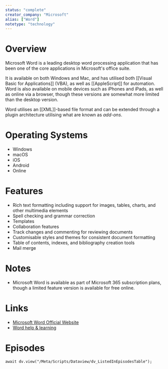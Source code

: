 ```yaml
---
status: "complete"
creator_company: "Microsoft"
alias: ["Word"]
notetype: "technology"
---
```


# Overview
Microsoft Word is a leading desktop word processing application that has been one of the core applications in Microsoft's office suite.

It is available on both Windows and Mac, and has utilised both [[Visual Basic for Applications]] (VBA), as well as [[AppleScript]] for automation. Word is also available on mobile devices such as iPhones and iPads, as well as online via a browser, though these versions are somewhat more limited than the desktop version.

Word utilises an [[XML]]-based file format and can be extended through a plugin architecture utilising what are known as *add-ons*.

# Operating Systems
- Windows
- macOS
- iOS
- Android
- Online

# Features
- Rich text formatting including support for images, tables, charts, and other multimedia elements
- Spell checking and grammar correction
- Templates
- Collaboration features
- Track changes and commenting for reviewing documents
- Customisable styles and themes for consistent document formatting
- Table of contents, indexes, and bibliography creation tools
- Mail merge

# Notes
- Microsoft Word is available as part of Microsoft 365 subscription plans, though a limited feature version is available for free online.

# Links
- [Microsoft Word Official Website](https://www.microsoft.com/en-gb/microsoft-365/word)
- [Word help & learning](https://support.microsoft.com/en-gb/word)

# Episodes
```dataviewjs
await dv.view("/Meta/Scripts/Dataview/dv_ListedInEpisodesTable");
```
